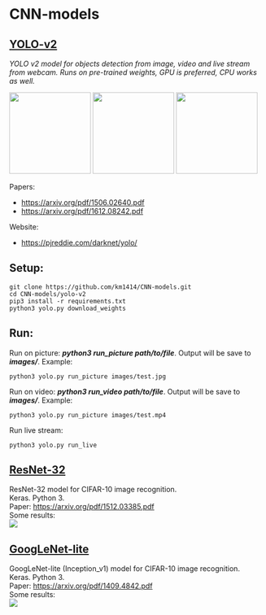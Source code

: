# CNN-models

## [YOLO-v2](/yolo-v2)


*YOLO v2 model for objects detection from image, video and live stream from webcam. 
Runs on pre-trained weights, GPU is preferred, CPU works as well.*

<img src="yolo-v2/gifs/gif_1.gif" height="160"/> <img src="yolo-v2/gifs/gif_2.gif" height="160"/> <img src="yolo-v2/gifs/gif_3.gif" height="160"/>

Papers: 
* https://arxiv.org/pdf/1506.02640.pdf
* https://arxiv.org/pdf/1612.08242.pdf 
    
Website: 
* https://pjreddie.com/darknet/yolo/ <br />

## Setup:

```
git clone https://github.com/km1414/CNN-models.git
cd CNN-models/yolo-v2
pip3 install -r requirements.txt
python3 yolo.py download_weights 
```

## Run:

Run on picture: ***python3 run_picture path/to/file***. Output will be save to ***images/***. Example:
```
python3 yolo.py run_picture images/test.jpg
```
Run on video: ***python3 run_video path/to/file***. Output will be save to ***images/***. Example:
```
python3 yolo.py run_picture images/test.mp4
```
Run live stream:
```
python3 yolo.py run_live
```


## [ResNet-32](/resnet-32)

ResNet-32 model for CIFAR-10 image recognition. <br />
Keras. Python 3. <br />
Paper: https://arxiv.org/pdf/1512.03385.pdf <br />
Some results: <br />
![](/resnet-32/ResNet-32_epochs_300_small.png) <br />


## [GoogLeNet-lite](/googlenet-lite)
GoogLeNet-lite (Inception_v1) model for CIFAR-10 image recognition. <br />
Keras. Python 3. <br />
Paper: https://arxiv.org/pdf/1409.4842.pdf <br />
Some results: <br />
![](/googlenet-lite/GoogLeNet_epochs_300_small.png) <br />

